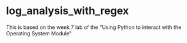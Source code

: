 # log_analysis_with_regex
This is based on the week 7 lab of the "Using Python to interact with the Operating System Module"
